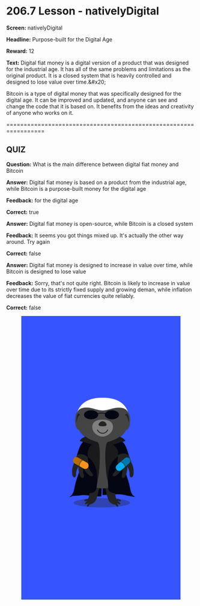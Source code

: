 # 206.7 Lesson - nativelyDigital

**Screen:** nativelyDigital

**Headline:** Purpose-built for the Digital Age

**Reward:** 12

**Text:** Digital fiat money is a digital version of a product that was designed for the industrial age. It has all of the same problems and limitations as the original product. It is a closed system that is heavily controlled and designed to lose value over time.&amp;#x20;

Bitcoin is a type of digital money that was specifically designed for the digital age. It can be improved and updated, and anyone can see and change the code that it is based on. It benefits from the ideas and creativity of anyone who works on it.


=================================================================

## QUIZ

**Question:** What is the main difference between digital fiat money and Bitcoin


**Answer:** Digital fiat money is based on a product from the industrial age, while Bitcoin is a purpose-built money for the digital age

**Feedback:** for the digital age

**Correct:** true

**Answer:** Digital fiat money is open-source, while Bitcoin is a closed system

**Feedback:** It seems you got things mixed up. It&#x27;s actually the other way around. Try again

**Correct:** false

**Answer:** Digital fiat money is designed to increase in value over time, while Bitcoin is designed to lose value

**Feedback:** Sorry, that&#x27;s not quite right. Bitcoin is likely to increase in value over time due to its strictly fixed supply and growing deman, while inflation decreases the value of fiat currencies quite reliably.

**Correct:** false


<figure><img src="../.gitbook/assets/206-07.png" alt=""><figcaption></figcaption></figure>

